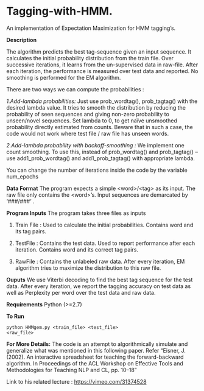 # Tagging-with-HMM.
An implementation of Expectation Maximization for HMM tagging’s.

<b>Description</b>

The algorithm predicts the best tag-sequence given an input sequence. It calculates the initial probability distribution from the train file. Over successive iterations, it learns from the un-supervised data in raw-file. After each iteration, the performance is measured over test data and reported.  No smoothing is performed for the EM algorithm.

There are two ways we can compute the probabilities :

<i>1.Add-lambda probabilities:</i> Just use prob_wordtag(), prob_tagtag() with the desired lambda value. It tries to smooth the distribution by reducing the probability of seen sequences and giving non-zero probability to unseen/novel sequences.
Set lambda to 0, to get naïve unsmoothed probability directly estimated from counts. Beware that in such a case, the code would not work where test file / raw file has unseen words.

<i>2.Add-lambda probability with backoff-smoothing :</i> We implement one count smoothing. To use this, instead of prob_wordtag() and prob_tagtag() – use add1_prob_wordtag() and add1_prob_tagtag() with appropriate lambda.

You can change the number of iterations inside the code by the variable num_epochs

<b>Data Format</b>
The program expects a simple \<word\>/\<tag\> as its input. The raw file only contains the \<word\>’s. 
Input sequences are demarcated by ‘###/###’ . 

<b>Program Inputs</b>
The program takes three files as inputs
1. Train File : Used to calculate the initial probabilities. Contains word and its tag pairs.

2.  TestFile : Contains the test data. Used to report performance after each iteration. Contains word and its correct tag pairs.

3. RawFile : Contains the unlabeled raw data. After every iteration, EM algorithm tries to maximize the distribution to this raw file.

<b>Ouputs</b>
We use Viterbi decoding to find the best tag sequence for the test data. After every iteration, we report the tagging accuracy on test data as well as Perplexity per word over the test data and raw data.

<b>Requirements</b>
Python (>=2.7)

<b>To Run</b>

<code>python HMMgem.py \<train_file\> \<test_file\> \<raw_file\> </code>

<b>For More Details:</b>
The code is an attempt to algorithmically simulate  and generalize  what was mentioned in this following paper.
Refer “Eisner, J. (2002). An interactive spreadsheet for teaching the forward-backward algorithm. In Proceedings of the ACL Workshop on Effective Tools and Methodologies for Teaching NLP and CL, pp. 10–18” 

Link to his related lecture : https://vimeo.com/31374528
